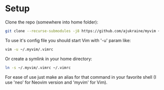 # Setup
Clone the repo (somewhere into home folder):
```bash
git clone --recurse-submodules -j8 https://github.com/ajukraine/myvim ~/.myvim
```

To use it's config file you should start Vim with '-u' param like:
```bash
vim -u ~/.myvim/.vimrc
```

Or create a symlink in your home directory:
```bash
ln -s ~/.myvim/.vimrc ~/.vimrc
```

For ease of use just make an alias for that command in your favorite shell (I use 'neo' for Neovim version and 'myvim' for Vim).
